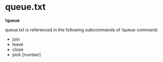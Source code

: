 # queue.txt

**!queue**&#x20;

queue.txt is referenced in the following subcommands of !queue command:

* join
* leave
* close
* pick \[number]



